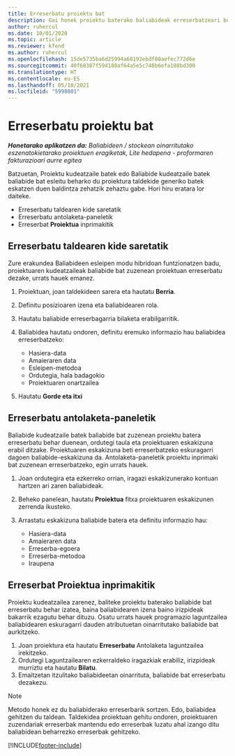 ```yaml
---
title: Erreserbatu proiektu bat
description: Gai honek proiektu baterako baliabideak erreserbatzeari buruzko informazioa ematen du.
author: ruhercul
ms.date: 10/01/2020
ms.topic: article
ms.reviewer: kfend
ms.author: ruhercul
ms.openlocfilehash: 15de5735ba6d25994a68192ebdf80aefec772d6e
ms.sourcegitcommit: 40f68387f594180af64a5e5c748b6efa188bd300
ms.translationtype: HT
ms.contentlocale: eu-ES
ms.lasthandoff: 05/10/2021
ms.locfileid: "5998801"
---
```

# <a name="book-to-a-project"></a>Erreserbatu proiektu bat

_**Honetarako aplikatzen da:** Baliabideen / stockean oinarritutako eszenatokietarako proiektuen eragiketak, Lite hedapena - proformaren fakturazioari aurre egitea_

Batzuetan, Proiektu kudeatzaile batek edo Baliabide kudeatzaile batek baliabide bat esleitu beharko du proiektura taldekide generiko batek eskatzen duen baldintza zehatzik zehaztu gabe. Hori hiru eratara lor daiteke.

- Erreserbatu taldearen kide saretatik
- Erreserbatu antolaketa-paneletik
- Erreserbat **Proiektua** inprimakitik

## <a name="book-from-the-team-member-grid"></a>Erreserbatu taldearen kide saretatik

Zure erakundea Baliabideen esleipen modu hibridoan funtzionatzen badu, proiektuaren kudeatzaileak baliabide bat zuzenean proiektuan erreserbatu dezake, urrats hauek emanez.

1. Proiektuan, joan taldekideen sarera eta hautatu **Berria**.
2. Definitu posizioaren izena eta baliabidearen rola.
3. Hautatu baliabide erreserbagarria bilaketa erabilgarritik.
4. Baliabidea hautatu ondoren, definitu eremuko informazio hau baliabidea erreserbatzeko:

    - Hasiera-data
    - Amaieraren data
    - Esleipen-metodoa
    - Ordutegia, hala badagokio
    - Proiektuaren onartzailea

6. Hautatu **Gorde eta itxi**

## <a name="book-from-the-schedule-board"></a>Erreserbatu antolaketa-paneletik

Baliabide kudeatzaile batek baliabide bat zuzenean proiektu batera erreserbatu behar duenean, ordutegi taula eta proiektuaren eskakizuna erabil ditzake. Proiektuaren eskakizuna beti erreserbatzeko eskuragarri dagoen baliabide-eskakizuna da. Antolaketa-paneletik proiektu inprimaki bat zuzenean erreserbatzeko, egin urrats hauek.

1. Joan ordutegira eta ezkerreko orrian, iragazi eskakizunerako kontuan hartzen ari zaren baliabideak.
2. Beheko panelean, hautatu **Proiektua** fitxa proiektuaren eskakizunen zerrenda ikusteko.
3. Arrastatu eskakizuna baliabide batera eta definitu informazio hau:

    - Hasiera-data
    - Amaieraren data
    - Erreserba-egoera
    - Erreserba-metodoa
    - Iraupena

## <a name="book-from-the-project-form"></a>Erreserbat Proiektua inprimakitik

Proiektu kudeatzailea zarenez, baliteke proiektu baterako baliabide bat erreserbatu behar izatea, baina baliabidearen izena baino irizpideak bakarrik ezagutu behar dituzu. Osatu urrats hauek programazio laguntzailea baliabidearen eskuragarri dauden atributuetan oinarritutako baliabide bat aurkitzeko. 

1. Joan proiektura eta hautatu **Erreserbatu** Antolaketa laguntzailea irekitzeko.
2. Ordutegi Laguntzailearen ezkerraldeko iragazkiak erabiliz, irizpideak murriztu eta hautatu **Bilatu**.
3. Emaitzetan itzulitako baliabideetan oinarrituta, baliabide bat erreserbatu dezakezu.

> [!NOTE]
> Metodo honek ez du baliabiderako erreserbarik sortzen. Edo, baliabidea gehitzen du taldean. Taldekidea proiektuan gehitu ondoren, proiektuaren zuzendariak erreserbak mantendu edo erreserbak luzatu ahal izango ditu baliabidean beharrezko erreserbak gehitzeko.


[!INCLUDE[footer-include](../includes/footer-banner.md)]